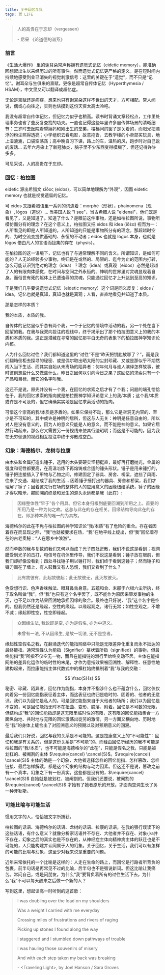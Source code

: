 ```yaml
---
title: 关于回忆与我
tags: 哲 LIFE
---
```


> 人的高贵在于忘却（vergessen）
>
> \- 尼采 《论道德的谱系》<!--more-->

### 前言

《生活大爆炸》 里的谢耳朵常声称拥有遗觉式记忆（eidetic memory），能准确回想起出生以来经历过的所有事件。然而遗觉式记忆更严格的定义，是在短时间内持续地感受到业已消失的视觉刺激信号：这里的关键在于“遗觉”，而不只是“记忆”。谢耳朵与生俱来的禀赋，更像是超常自传体记忆（Hyperthymesia / HSAM），中文里又可以翻译成超忆症。

无论是禀赋还是病症，想来也只有谢耳朵这样不世出的天才，方可相配。常人闻说，偶或心向往之，实则也估摸到这份天资太高太冷吧。

我没有超常自传体记忆，但记忆力似乎也稍高。读书时背诵文章轻松点，工作里处理事务也省了些反复查找的功夫。一直也记得这些年里许多自传体场景的清晰细节：三岁时去医院看望姨妈和刚出生的堂弟，楼梯间的窗子是关着的，而阳光把漂浮的粉尘照得透亮；小学组织去看电影，故意拖沓，去教学楼的小卖部买玩具，地上湿漉漉，口袋空荡荡；高中晚自习下课，路上的车，温热的风，跑步时对自己说的废话... 去年六月染上了新冠肺炎，脑子里不少东西变得模糊了，但还记得许许多多。

可尼采说，人的高贵在于忘却。

### 回忆：柏拉图

eidetic 源出希腊文 εἶδος (eidos)，可以简单地理解为“外观”，因而 eidetic memory 也就是视觉遗留的记忆。

可 eidos 又跟希腊语里一系列的词连着：morphē（形状），phainomena（现象）, lógos（道说）... 当美国人说 "I see"，当古希腊人说 "eidenai"，他们既是看见了，又是知道了。知道了什么？是眼前这件事物，还是如柏拉图所说，事物所模仿而分有的理念？在这个意义上，柏拉图又把 eidos 和 idea (ἰδέα) 视而为一：人所看见的即是人所知道的，人所知道的只能是事物所分有的理念，那超越时空的、为时空流变提供基础的、永恒的不动者；eidos 也就是 lógos 本身，也就是 lógos 借由凡人的言语而拢集的存在（physis）。

在柏拉图的这一语境下，记忆也有了与通常理解不同的含义。所谓知识，是如何可能的？人无论经验多少事物，终归是在或然的、局限的、迄今为止的范围内打转，怎么可能认识到绝对的理念（idea）？理念（idea）或真观（eidos）必然是超越了人的有限肉体感觉，在时间与空间之外永恒的、神明的世界里对灵魂显现着自身。而俗世有死的躯体上已遭浊辱的灵魂，只能通过回忆才上升达到至高的知识。

于是我们几乎要说遗觉式记忆（eidetic memory）这个词是同义反复：eidos / idea，记忆也就是真知，真知也就是真观；人看，直直地看见并知道了本质。

那是怎样的本质？

我的本质，本质的我。

自传体的记忆里似乎总有两个我，一个于记忆的情境中活动的我，另一个处在当下回望的我。在我与我双向投注的视线中，终于揭示出了那个柏拉图意义上的我的本质和本质的我。这正是潜藏在寻常的回忆那平白无奇的表象下的柏拉图神学知识论内核。

人为什么回忆过往？我们都知道这里的“过往”不是“昨天把钥匙放哪了？”，而是我们翻箱倒柜去探寻的秘密、或是偶尔取出晒太阳的尘封珍藏、又或是那似乎不期然闯入当下生活、而其实自始从未离场的陌异者：何年何月与谁人演绎怎样故事，彼时彼刻想些什么又做些什么，昨日之因何以引向今日之果？这回忆的求索只有一个产品和目标，而它的名字叫我。

这还不是说，原先并没有一个我，在回忆的求索之后才有了个我；问题的端孔恰恰在于，我的回忆求索的指向就是柏拉图神学知识论意义上的我/本质；这个我/本质或许是不可及的，但它确确实实地是回忆求索活动的指向。

可惜这个崇高的我/本质是矛盾的。如果它保持不动，那么它是空洞无内容的、至少是不可知的，其中或许是神明的居所，但这与人无关：神明是任意自由的，所以对人是没有意义的，因为人的意义只能是人的意义，而不能是神的意义。如果它居然行动起来，那么它又需要另一份视线来使其行迹昭明；而这是不可能的，因为我在无穷倒退的视线相互投注中终于弥散成空白。

### 幻象：海德格尔、龙树与拉康

由木头和金属打造出锤子，选用的木头要硬实坚韧挺直，最好再打磨抛光，金属的强度和韧性都要高，在高温冶炼下再熔铸成合适的锤头形状。锤子是用来锤打的，锤子把连接插入了甲物与乙物之间，修建固定了器具、房舍、桥梁，遮挡了风雨、往来了交通、凝结成了我的生活... 因着锤子捶打出的器具、房舍和桥梁，我们才理解了锤子；因着这先行在场的整体的人的应用意义的因缘纽结系统，锤子的因缘才得以昭示，那回溯的终章和发生的源头永远都是我（此在）:

> 因缘整体性“早于”各个用具。但它本身归根到底要回溯到所用之上。首要的所用乃是一种为何之故。这总与此在的存在相关。因缘结构导向此在的存在，即那种本真的唯一的为其故。

海德格尔的此在不免与柏拉图的神学知识论“我/本质”有了危险的重合。存在者因着存在而显现之际，“我”也就被要求在场，“我”在地平线上绽出，但“我”回忆着存在的古老奥秘：“人在思乡中浪游”。

然而单数的我与复数的我们又何以而成？光子四处迸散，我们不说这是看到；视网膜受到光子的击打，电信号在机体里传导，我们不说这是看到；锤子放在眼前，但我们却好像没看到；四处寻找锤子用以锤打时，我们终于看到这锤子；然而锤子和镰刀画在了墙上，有人鼓舞又有人恐慌，我们又看到了什么？

> 此有故彼有，此起故彼起；此无故彼无，此灭故彼灭。

色受想行识、色声香味触法、眼耳鼻舌身意，五蕴和合、末那于六根六尘所执，终于取名叫做“我”。但“我”也只有这个名字罢了，既不能作为原因来肇发事物的生灭，也不足以作为结果回溯地承担因缘的聚合。最终也只好说，“我”这个名字是空的。但我仍然还是缘起，空性的缘起。以缘起观之，诸行无常；如性空观之，不增不减；缘起即性空，性空即缘起。

> 众因缘生法, 我说即是空, 亦为是假名, 亦为中道义。
> 
> 未曾有一法, 不从因缘生, 是故一切法, 无不是空者。

缘起性空假名之我，在翻涌迭代的能指网络中只能是无限差异化重复而永不抵达的最终能指。通常理性认为能指（Signifier）摹状着所指（signified）的事物，但最终能指“我”所指不仅空无一物，而且在能指链的滑行里始终变动不居。主体在能指网络的差异化运作的临时性的末尾，才作为意指效果被回溯性、解释性、任意性地建构起来，而拉康能指主体代数式中的横杠始终抵制着“我”与我的交融：

$$ \frac{S}{s} $$

秘密、珍藏、陌异者，回忆作为能指，本身并不指涉什么也不蕴含什么，回忆仅仅向着另一份回忆能指表征着主体，而这表征也终归是临时的、固着的、他者的无意识。我们以为回忆是私人的，可是回忆能指来自于大他者的场所；我们以为回忆是不变的，可是回忆能指无时不在扭曲、变形、脱落、附着。回忆是不可数的无限，但结构成“我”的回忆能指却是这无限里临时性的有限，这有限的回忆能指集合一方面纵向地、共时地与无限的回忆激荡出徒劳的激情，另一方面又横向地、历时地在“我”的身体上缝合出了对回溯意义的预期以及对预期意义的回溯。

最后我们只好说，回忆与我的关系是不可能的。这是拉康意义上的“不可能性”：回忆和我是有关系的，但是这份关系是“不可能”的。而经由回忆所经历的我不可能是柏拉图的“我/本质”，也不可能是海德格尔的“此在”，只能是假名之我，只能是被划杠的、被阉割的主体 $\require{cancel} \cancel{S}$。$\require{cancel} \cancel{S}$ 主体的确是一个幻象，大他者选择怎样的回忆能指、怎样篡改、怎样链接、最后怎样解读，都是这个幻象的结构与动力因素。但这还不是说，篡改之前有一个真本，幻象之下有一份真实，这些都是没有的，$\require{cancel} \cancel{S}$ 自始就是被划杠、被阉割的。但我们还要说，被阉割的 $\require{cancel} \cancel{S}$ 才始有了她者原乐的开放，才面向空洞生长了另一种菲勒斯。

### 可能比喻与可能生活

惯用文字的人，恰恰被文字所捕获。

柏拉图的话语、海德格尔的话语、龙树的话语、拉康的话语，在我的强行误读下的这些话语，有什么意义？就像分析家话语并不存在、大他者并不存在、对象小a并不存在，幻象之后的真实也是不存在的，从神经症主体向精神病主体的跃迁也是不可能的，人只能构建并认同属于人的幻象。关于回忆，关于生活，我们可以有怎样的可能的比喻与幻象，这至少对我来说是重要的问题。

近年来常依托的一个比喻是这样的：人走在生命的路上，而回忆是行路者所背负的包裹。前半句话是再常见不过的比喻，后半句也不是强说新词。但这比喻让我痛苦。常问自己，或是问朋友，为什么“我”要背负着所有的过往生活下去，为什么“我”不可以每天醒来之后做一个新的人？

写到这里，想起读高一时听到的这首歌：

> I was doubling over the load on my shoulders
> 
> Was a weight I carried with me everyday
> 
> Crossing miles of frustrations and rivers of raging
> 
> Picking up stones I found along the way
> 
> I staggered and I stumbled down pathways of trouble
> 
> I was hauling those souvenirs of misery
> 
> And with each step taken my back was breaking
>
> \- <Traveling Light\>, by Joel Hanson / Sara Groves


